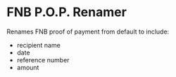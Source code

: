 # FNB P.O.P. Renamer
Renames FNB proof of payment from default to include:
- recipient name
- date
- reference number
- amount
